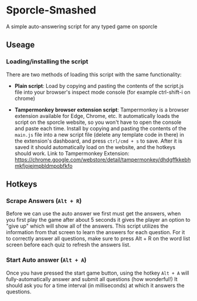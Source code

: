 # Sporcle-Smashed
A simple auto-answering script for any typed game on sporcle
## Useage
### Loading/installing the script
There are two methods of loading this script with the same functionality:

* __Plain script__: Load by copying and pasting the contents of the script.js file into your browser's inspect mode console (for example ctrl-shift-i on chrome)

* __Tampermonkey browser extension script__: Tampermonkey is a browser extension available for Edge, Chrome, etc. It automatically loads the script on the sporcle website, so you won't have to open the console and paste each time. Install by copying and pasting the contents of the `main.js` file into a new script file (delete any template code in there) in the extension's dashboard, and press `ctrl/cmd + s` to save. After it is saved it should automatically load on the website, and the hotkeys should work.
Link to Tampermonkey Extension: https://chrome.google.com/webstore/detail/tampermonkey/dhdgffkkebhmkfjojejmpbldmpobfkfo

## Hotkeys
### Scrape Answers (`Alt + R`)
Before we can use the auto answer we first must get the answers, when you first play the game after about 5 seconds it gives the player an option to "give up" which will show all of the answers. This script utilizes the information from that screen to learn the answers for each question.
For it to correctly answer all questions, make sure to press Alt + R on the word list screen before each quiz to refresh the answers list.

### Start Auto answer (`Alt + A`)
Once you have pressed the start game button, using the hotkey `Alt + A` will fully-automatically answer and submit all questions (how wonderful!) It should ask you for a time interval (in milliseconds) at which it answers the questions.
